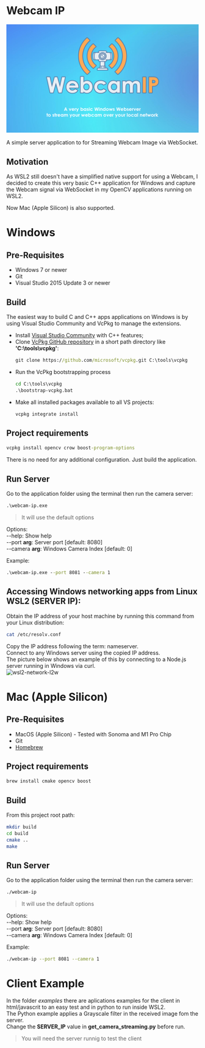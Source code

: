 # Webcam IP

![WebcamIP](readme/webcam-ip.png)

A simple server application to for Streaming Webcam Image via WebSocket.

## Motivation

As WSL2 still doesn't have a simplified native support for using a Webcam, I decided to create this very basic C++ application for Windows and capture the Webcam signal via WebSocket in my OpenCV applications running on WSL2.

Now Mac (Apple Silicon) is also supported.

# Windows

## Pre-Requisites

- Windows 7 or newer
- Git
- Visual Studio 2015 Update 3 or newer

## Build

The easiest way to build C and C++ apps applications on Windows is by using Visual Studio Community and VcPkg to manage the extensions.

- Install [Visual Studio Community](https://visualstudio.microsoft.com/vs/features/cplusplus/) with C++ features;
- Clone [VcPkg GitHub repository](https://github.com/Microsoft/vcpkg) in a short path directory like **'C:\tools\vcpkg'**:
  ```cmd
  git clone https://github.com/microsoft/vcpkg.git C:\tools\vcpkg
  ```
- Run the VcPkg bootstrapping process
  ```cmd
  cd C:\tools\vcpkg
  .\bootstrap-vcpkg.bat
  ```
- Make all installed packages available to all VS projects:
  ```cmd
  vcpkg integrate install
  ```

## Project requirements

```cmd
vcpkg install opencv crow boost-program-options
```

There is no need for any additional configuration. Just build the application.

## Run Server

Go to the application folder using the terminal then run the camera server:

```cmd
.\webcam-ip.exe
```

> It will use the default options

Options:  
 --help: Show help  
 --port **arg**: Server port [default: 8080]  
 --camera **arg**: Windows Camera Index [default: 0]

Example:

```cmd
.\webcam-ip.exe --port 8081 --camera 1
```

## Accessing Windows networking apps from Linux WSL2 (SERVER IP):

Obtain the IP address of your host machine by running this command from your Linux distribution:

```bash
cat /etc/resolv.conf
```

Copy the IP address following the term: nameserver.  
Connect to any Windows server using the copied IP address.  
The picture below shows an example of this by connecting to a Node.js server running in Windows via curl.  
![wsl2-network-l2w](https://learn.microsoft.com/en-us/windows/wsl/media/wsl2-network-l2w.png)

# Mac (Apple Silicon)

## Pre-Requisites

- MacOS (Apple Silicon) - Tested with Sonoma and M1 Pro Chip
- Git
- [Homebrew](https://brew.sh/)

## Project requirements

```bash
brew install cmake opencv boost
```

## Build

From this project root path:

```bash
mkdir build
cd build
cmake ..
make
```

## Run Server

Go to the application folder using the terminal then run the camera server:

```bash
./webcam-ip
```

> It will use the default options

Options:  
 --help: Show help  
 --port **arg**: Server port [default: 8080]  
 --camera **arg**: Windows Camera Index [default: 0]

Example:

```bash
./webcam-ip --port 8081 --camera 1
```

# Client Example

In the folder _examples_ there are aplications examples for the client in html/javascrit to an easy test and in python to run inside WSL2.  
The Python example applies a Grayscale filter in the received image fom the server.  
Change the **SERVER_IP** value in **get_camera_streaming.py** before run.

> You will need the server runnig to test the client
